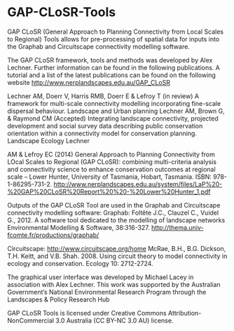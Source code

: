 GAP-CLoSR-Tools
===============

GAP CLoSR (General Approach to Planning Connectivity from Local Scales to Regional) Tools allows for pre-processing of spatial data for inputs into the Graphab and Circuitscape connectivity modelling software. 

The GAP CLoSR framework, tools and methods was developed by Alex Lechner. Further information can be found in the following publications. 
A tutorial and a list of the latest publications can be found on the following website http://www.nerplandscapes.edu.au/GAP_CLoSR 

Lechner AM, Doerr V, Harris RMB, Doerr E & Lefroy T (in review) A framework for multi-scale connectivity modelling incorporating fine-scale dispersal behaviour. Landscape and Urban planning Lechner AM, Brown G, & Raymond CM (Accepted) Integrating landscape connectivity, projected development and social survey data describing public conservation orientation within a connectivity model for conservation planning. Landscape Ecology Lechner 

AM & Lefroy EC (2014) General Approach to Planning Connectivity from LOcal Scales to Regional (GAP CLoSR): combining multi-criteria analysis and connectivity science to enhance conservation outcomes at regional scale – Lower Hunter, University of Tasmania, Hobart, Tasmania. ISBN: 978-1-86295-731-2. http://www.nerplandscapes.edu.au/system/files/LaP%20-%20GAP%20CLoSR%20Report%20%20-%20Lower%20Hunter_1.pdf 

Outputs of the GAP CLoSR Tool are used in the Graphab and Circuitscape connectivity modelling software: 
Graphab: Foltête J.C., Clauzel C., Vuidel G., 2012. A software tool dedicated to the modelling of landscape networks Environmental Modelling & Software, 38:316-327. http://thema.univ-fcomte.fr/productions/graphab/ 

Circuitscape: http://www.circuitscape.org/home McRae, B.H., B.G. Dickson, T.H. Keitt, and V.B. Shah. 2008. Using circuit theory to model connectivity in ecology and conservation. Ecology 10: 2712-2724.

The graphical user interface was developed by Michael Lacey in association with Alex Lechner. This work was supported by the Australian Government’s National Environmental Research Program through the Landscapes & Policy Research Hub 

GAP CLoSR Tools is licensed under Creative Commons Attribution-NonCommercial 3.0 Australia (CC BY-NC 3.0 AU) license.
